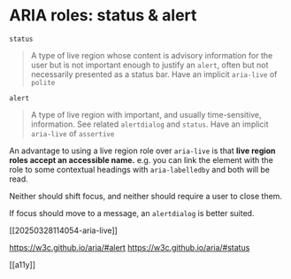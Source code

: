 # ARIA roles: status & alert

`status`
> A type of live region whose content is advisory information for the user but is not important enough to justify an `alert`, often but not necessarily presented as a status bar.
Have an implicit `aria-live` of `polite`

`alert`
> A type of live region with important, and usually time-sensitive, information. See related `alertdialog` and `status`.
Have an implicit `aria-live` of `assertive`

An advantage to using a live region role over `aria-live` is that **live region roles accept an accessible name.** e.g. you can link the element with the role to some contextual headings with `aria-labelledby` and both will be read.

Neither should shift focus, and neither should require a user to close them.

If focus should move to a message, an `alertdialog` is better suited.

[[20250328114054-aria-live]]

https://w3c.github.io/aria/#alert
https://w3c.github.io/aria/#status

[[a11y]]
